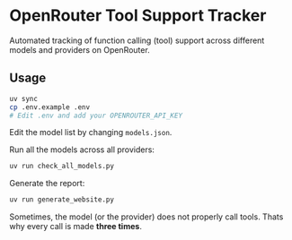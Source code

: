 # OpenRouter Tool Support Tracker

Automated tracking of function calling (tool) support across different models and providers on OpenRouter.

## Usage

```bash
uv sync
cp .env.example .env
# Edit .env and add your OPENROUTER_API_KEY
```

Edit the model list by changing `models.json`.

Run all the models across all providers:
```bash
uv run check_all_models.py
```

Generate the report:
```bash
uv run generate_website.py
```

Sometimes, the model (or the provider) does not properly call tools. Thats why every call is made **three times**.
